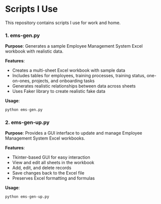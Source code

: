 # Scripts I Use 

This repository contains scripts I use for work and home.

### 1. ems-gen.py

**Purpose**: Generates a sample Employee Management System Excel workbook with realistic data.

**Features**:
- Creates a multi-sheet Excel workbook with sample data
- Includes tables for employees, training processes, training status, one-on-ones, projects, and onboarding tasks
- Generates realistic relationships between data across sheets
- Uses Faker library to create realistic fake data

**Usage**:
```bash
python ems-gen.py
```

### 2. ems-gen-up.py

**Purpose**: Provides a GUI interface to update and manage Employee Management System Excel workbooks.

**Features**:
- Tkinter-based GUI for easy interaction
- View and edit all sheets in the workbook
- Add, edit, and delete records
- Save changes back to the Excel file
- Preserves Excel formatting and formulas

**Usage**:
```bash
python ems-gen-up.py
